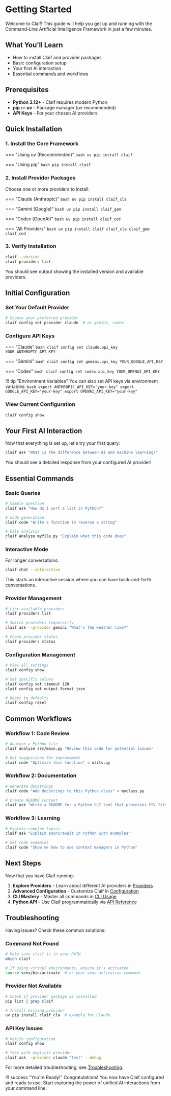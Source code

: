 # Getting Started

Welcome to Claif! This guide will help you get up and running with the Command-Line Artificial Intelligence Framework in just a few minutes.

## What You'll Learn

- How to install Claif and provider packages
- Basic configuration setup
- Your first AI interaction
- Essential commands and workflows

## Prerequisites

- **Python 3.12+** - Claif requires modern Python
- **pip** or **uv** - Package manager (uv recommended)
- **API Keys** - For your chosen AI providers

## Quick Installation

### 1. Install the Core Framework

=== "Using uv (Recommended)"
    ```bash
    uv pip install claif
    ```

=== "Using pip"
    ```bash
    pip install claif
    ```

### 2. Install Provider Packages

Choose one or more providers to install:

=== "Claude (Anthropic)"
    ```bash
    uv pip install claif_cla
    ```

=== "Gemini (Google)"
    ```bash
    uv pip install claif_gem
    ```

=== "Codex (OpenAI)"
    ```bash
    uv pip install claif_cod
    ```

=== "All Providers"
    ```bash
    uv pip install claif claif_cla claif_gem claif_cod
    ```

### 3. Verify Installation

```bash
claif --version
claif providers list
```

You should see output showing the installed version and available providers.

## Initial Configuration

### Set Your Default Provider

```bash
# Choose your preferred provider
claif config set provider claude  # or gemini, codex
```

### Configure API Keys

=== "Claude"
    ```bash
    claif config set claude.api_key YOUR_ANTHROPIC_API_KEY
    ```

=== "Gemini"
    ```bash
    claif config set gemini.api_key YOUR_GOOGLE_API_KEY
    ```

=== "Codex"
    ```bash
    claif config set codex.api_key YOUR_OPENAI_API_KEY
    ```

!!! tip "Environment Variables"
    You can also set API keys via environment variables:
    ```bash
    export ANTHROPIC_API_KEY="your-key"
    export GOOGLE_API_KEY="your-key"
    export OPENAI_API_KEY="your-key"
    ```

### View Current Configuration

```bash
claif config show
```

## Your First AI Interaction

Now that everything is set up, let's try your first query:

```bash
claif ask "What is the difference between AI and machine learning?"
```

You should see a detailed response from your configured AI provider!

## Essential Commands

### Basic Queries

```bash
# Simple question
claif ask "How do I sort a list in Python?"

# Code generation
claif code "Write a function to reverse a string"

# File analysis
claif analyze myfile.py "Explain what this code does"
```

### Interactive Mode

For longer conversations:

```bash
claif chat --interactive
```

This starts an interactive session where you can have back-and-forth conversations.

### Provider Management

```bash
# List available providers
claif providers list

# Switch providers temporarily
claif ask --provider gemini "What's the weather like?"

# Check provider status
claif providers status
```

### Configuration Management

```bash
# View all settings
claif config show

# Set specific values
claif config set timeout 120
claif config set output.format json

# Reset to defaults
claif config reset
```

## Common Workflows

### Workflow 1: Code Review

```bash
# Analyze a Python file
claif analyze src/main.py "Review this code for potential issues"

# Get suggestions for improvement
claif code "Optimize this function" < utils.py
```

### Workflow 2: Documentation

```bash
# Generate docstrings
claif code "Add docstrings to this Python class" < myclass.py

# Create README content
claif ask "Write a README for a Python CLI tool that processes CSV files"
```

### Workflow 3: Learning

```bash
# Explain complex topics
claif ask "Explain async/await in Python with examples"

# Get code examples
claif code "Show me how to use context managers in Python"
```

## Next Steps

Now that you have Claif running:

1. **Explore Providers** - Learn about different AI providers in [Providers](providers.md)
2. **Advanced Configuration** - Customize Claif in [Configuration](configuration.md)
3. **CLI Mastery** - Master all commands in [CLI Usage](cli-usage.md)
4. **Python API** - Use Claif programmatically via [API Reference](api-reference.md)

## Troubleshooting

Having issues? Check these common solutions:

### Command Not Found

```bash
# Make sure claif is in your PATH
which claif

# If using virtual environments, ensure it's activated
source venv/bin/activate  # or your venv activation command
```

### Provider Not Available

```bash
# Check if provider package is installed
pip list | grep claif

# Install missing provider
uv pip install claif_cla  # example for Claude
```

### API Key Issues

```bash
# Verify configuration
claif config show

# Test with explicit provider
claif ask --provider claude "test" --debug
```

For more detailed troubleshooting, see [Troubleshooting](troubleshooting.md).

!!! success "You're Ready!"
    Congratulations! You now have Claif configured and ready to use. Start exploring the power of unified AI interactions from your command line.